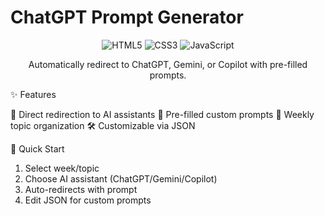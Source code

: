 # ChatGPT Prompt Generator
<div align="center">
<img src="https://img.shields.io/badge/html5-%23E34F26.svg?style=for-the-badge&logo=html5&logoColor=white" alt="HTML5">
<img src="https://img.shields.io/badge/css3-%231572B6.svg?style=for-the-badge&logo=css3&logoColor=white" alt="CSS3">
<img src="https://img.shields.io/badge/javascript-%23323330.svg?style=for-the-badge&logo=javascript&logoColor=%23F7DF1E" alt="JavaScript">
  
Automatically redirect to ChatGPT, Gemini, or Copilot with pre-filled prompts.

</div>

✨ Features

🔄 Direct redirection to AI assistants
📝 Pre-filled custom prompts
📅 Weekly topic organization
🛠️ Customizable via JSON


🚀 Quick Start

1. Select week/topic
2. Choose AI assistant (ChatGPT/Gemini/Copilot)
3. Auto-redirects with prompt
4. Edit JSON for custom prompts

